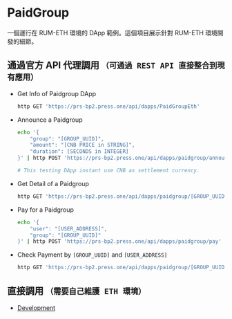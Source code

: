 # PaidGroup

一個運行在 RUM-ETH 環境的 DApp 範例。這個項目展示針對 RUM-ETH 環境開發的細節。

## 通過官方 API 代理調用 `（可通過 REST API 直接整合到現有應用）`

- Get Info of Paidgroup DApp
    ```bash
    http GET 'https://prs-bp2.press.one/api/dapps/PaidGroupEth'
    ```
- Announce a Paidgroup
    ```bash
    echo '{
        "group": "[GROUP_UUID]",
        "amount": "[CNB PRICE in STRING]",
        "duration": [SECONDS in INTEGER]
    }' | http POST 'https://prs-bp2.press.one/api/dapps/paidgroup/announce'

    # This testing DApp instant use CNB as settlement currency.
    ```
- Get Detail of a Paidgroup
    ```bash
    http GET 'https://prs-bp2.press.one/api/dapps/paidgroup/[GROUP_UUID]'
    ```
- Pay for a Paidgroup
    ```bash
    echo '{
        "user": "[USER_ADDRESS]",
        "group": "[GROUP_UUID]"
    }' | http POST 'https://prs-bp2.press.one/api/dapps/paidgroup/pay'
    ```
- Check Payment by `[GROUP_UUID]` and `[USER_ADDRESS]`
    ```bash
    http GET 'https://prs-bp2.press.one/api/dapps/paidgroup/[GROUP_UUID]/[USER_ADDRESS]'
    ```

## 直接調用 `（需要自己維護 ETH 環境）`

- [Development](../paid-group-eth/README.md)
